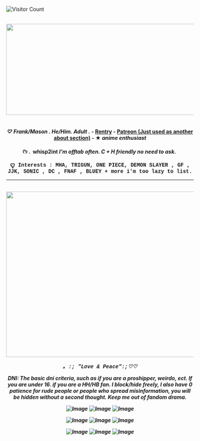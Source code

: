 ![Visitor Count](https://profile-counter.glitch.me/{The-Novelist}/count.svg)

<p style="text-align: justify;"><em>&nbsp; &nbsp; &nbsp; &nbsp; &nbsp; &nbsp; &nbsp; &nbsp; &nbsp; &nbsp; &nbsp; &nbsp; &nbsp; &nbsp; &nbsp; &nbsp; &nbsp; &nbsp; &nbsp; &nbsp; &nbsp; &nbsp; &nbsp; &nbsp; &nbsp; &nbsp; &nbsp; &nbsp; &nbsp; &nbsp; &nbsp; &nbsp; &nbsp; &nbsp; &nbsp; &nbsp; &nbsp; &nbsp; &nbsp; &nbsp; &nbsp; &nbsp; &nbsp; &nbsp; &nbsp; &nbsp; &nbsp; &nbsp; &nbsp; &nbsp; &nbsp; &nbsp; &nbsp; &nbsp; &nbsp; &nbsp; &nbsp;<img src="https://github.com/user-attachments/assets/002734e3-e8b1-4e35-8566-462d716ee334" class="fr-fic fr-dib" width="1880" height="244.712"></p>

</a>
 <p align="center">
 <h4 align="center"
 </a> <br>
 ♡ Frank/Mason . He/Him.  Adult .&nbsp;- </em><a href="https://rentry.co/YEAAAAHHH" id="">Rentry</a> - <a href="https://www.patreon.com/c/potatochips_/about" id="">Patreon (Just used as another about section)</a> - ★ <em>anime enthusiast</em></p>

ᡣ𐭩 . &nbsp;whisp2int</strong>
	<em>I&#39;m offtab often. <strong>C + H</strong> friendly no need to ask.&nbsp;</em></p>
<p><span style="font-family: courier new,courier;">
 ꨄ Interests : MHA, TRIGUN, ONE PIECE, DEMON SLAYER , GF , JJK, SONIC , DC , FNAF , BLUEY + more i'm too lazy to list.</span></p>

------------------
<p style="text-align: justify;"><em>&nbsp; &nbsp; &nbsp; &nbsp; &nbsp; &nbsp; &nbsp; &nbsp; &nbsp; &nbsp; &nbsp; &nbsp; &nbsp; &nbsp; &nbsp; &nbsp; &nbsp; &nbsp; &nbsp; &nbsp; &nbsp; &nbsp; &nbsp; &nbsp; &nbsp; &nbsp; &nbsp; &nbsp; &nbsp; &nbsp; &nbsp; &nbsp; &nbsp; &nbsp; &nbsp; &nbsp; &nbsp; &nbsp; &nbsp; &nbsp; &nbsp; &nbsp; &nbsp; &nbsp; &nbsp; &nbsp; &nbsp; &nbsp; &nbsp; &nbsp; &nbsp; &nbsp; &nbsp; &nbsp; &nbsp; &nbsp; &nbsp;<img src="https://github.com/user-attachments/assets/73a6671a-9cbd-4a0d-ade0-ba9a75eae0cb" class="fr-fic fr-dib" width="1480" height="444.712"></p>

<span style="font-family: courier new,courier;">｡ :; &quot;Love &amp; Peace&quot;</span><strong><span style="font-family: courier new,courier;">:;<em>♡</em></span><em><span style="font-family: courier new,courier;">♡</span></em></strong></strong>
</p>

DNI:
The basic dni criteria, such as if you are a proshipper, weirdo, ect. If you are under 16. if you are a HH/HB fan. I block/hide freely, I also have 0 patience for rude people or people who spread misinformation, you will be hidden without a second thought. Keep me out of fandom drama.
<P>

![Image](https://github.com/user-attachments/assets/1830f8d4-eaf2-4015-a6f4-7b937deea88f)
![Image](https://github.com/user-attachments/assets/31fbd55b-6ac7-4166-84f8-a24f51783362)
![Image](https://github.com/user-attachments/assets/efffb53c-0628-4869-a2b8-8cb86926793a)

![Image](https://github.com/user-attachments/assets/783b8516-df80-4021-b849-785b016e9104)
![Image](https://github.com/user-attachments/assets/4e449af0-347e-4c13-b556-5c245b167418)
![Image](https://github.com/user-attachments/assets/f631f259-b00e-4104-8af2-d3932e46bc17)

![Image](https://github.com/user-attachments/assets/5c7fa8ef-a64d-4c0e-9ff6-21401a31928b)
![Image](https://github.com/user-attachments/assets/df8ad163-066e-4b0b-a6a1-4bf4dc583189)
![Image](https://github.com/user-attachments/assets/bf472474-9a9b-4542-a23f-19c25a209f9c)
